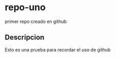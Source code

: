 # repo-uno
primer repo creado en github

## Descripcion
Esto es una prueba para recordar el uso de github
